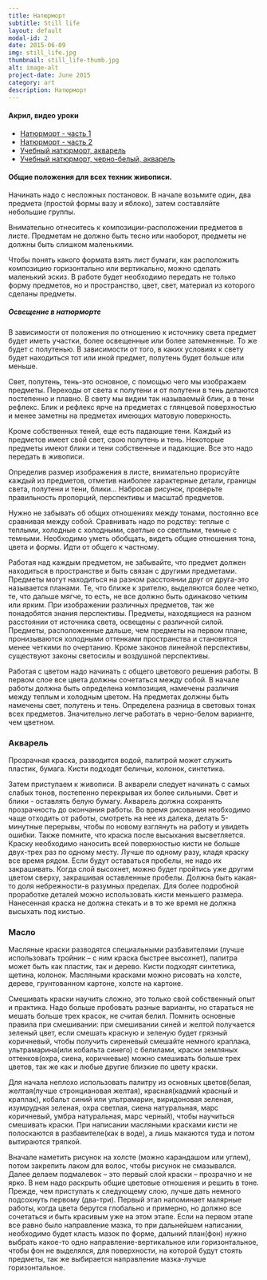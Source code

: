 ```yaml
---
title: Натюрморт
subtitle: Still life
layout: default
modal-id: 2
date: 2015-06-09
img: still_life.jpg
thumbnail: still_life-thumb.jpg
alt: image-alt
project-date: June 2015
category: art
description: Натюрморт
---
```

#### Акрил, видео уроки

* [Натюрморт - часть 1](https://www.youtube.com/watch?v=q82bW_6CfIA)
* [Натюрморт - часть 2](https://www.youtube.com/watch?v=luiBi4VSIVQ)
* [Учебный натюрморт, акварель](https://www.youtube.com/watch?v=r4dXJ3ZgCH0)
* [Учебный натюрморт, черно-белый, акварель](https://www.youtube.com/watch?v=9_jRTjQlu4Q)

#### Общие положения для всех техник живописи.
Начинать надо с несложных постановок. В начале возьмите один, два предмета (простой формы вазу и яблоко), затем составляйте небольшие группы.

Внимательно отнеситесь к композиции-расположении предметов в листе. Предметам не должно быть тесно или наоборот, предметы не должны быть слишком маленькими. 

Чтобы понять какого формата взять лист бумаги, как расположить композицию горизонтально или вертикально, можно сделать маленький эскиз. В работе будет необходимо передать не только форму предметов, но и пространство, цвет, свет, материал из которого сделаны предметы.

##### Освещение в натюрморте
В зависимости от положения по отношению к источнику света предмет будет иметь участки, более освещенные или более затемненные. То же будет с полутенью. В зависимости от того, в каких условиях к свету будет находиться тот или иной предмет, полутень будет больше или меньше.

Свет, полутень, тень-это основное, с помощью чего мы изображаем предметы. Переходы от света к полутени и от полутени в тень делаются постепенно и плавно. В свету мы видим так называемый блик, а в тени рефлекс. Блик и рефлекс ярче на предметах с глянцевой поверхностью и менее заметны на предметах имеющих матовую поверхность.

Кроме собственных теней, еще есть падающие тени. Каждый из предметов имеет свой свет, свою полутень и тень. Некоторые предметы имеют блики и тени собственные и падающие. Все это надо передать в живописи.

Определив размер изображения в листе, внимательно прорисуйте каждый из предметов, отметив наиболее характерные детали, границы света, полутени и тени, блики… Набросав рисунок, проверьте правильность пропорций, перспективы и масштаб предметов.

Нужно не забывать об общих отношениях между тонами, постоянно все сравнивая между собой. Сравнивать надо по родству: теплые с теплыми, холодные с холодными, светлые со светлыми, темные с темными. Необходимо уметь обобщать, видеть общие отношения тона, цвета и формы. Идти от общего к частному. 

Работая над каждым предметом, не забывайте, что предмет должен находиться в пространстве и быть связан с другими предметами. Предметы могут находиться на разном расстоянии друг от друга-это называется планами. Те, что ближе к зрителю, выделяются более четко, те, что дальше мягче, то есть, не все должно быть одинаково четким или ярким. При изображении различных предметов, так же понадобятся знания перспективы. Предметы, находящиеся на разном расстоянии от источника света, освещены с различной силой. Предметы, расположенные дальше, чем предметы на первом плане, пронизываются холодными оттенками пространства и становятся менее четкими по очертанию. Кроме законов линейной перспективы, существуют законы светосилы и воздушной перспективы.

Работая с цветом надо начинать с общего цветового решения работы. В первом слое все цвета должны сочетаться между собой. В начале работы должна быть определена композиция, намечены различия между теплым и холодным цветом. На предметах должны быть намечены свет, полутень и тень. Определена разница в световых тонах всех предметов. Значительно легче работать в черно-белом варианте, чем цветном.

### Акварель
Прозрачная краска, разводится водой, палитрой может служить пластик, бумага. Кисти подходят беличьи, колонок, синтетика.

Затем приступаем к живописи. В акварели следует начинать с самых слабых тонов, постепенно перекрывая их более сильными. Свет и блики - оставлять белую бумагу. Акварель должна сохранять прозрачность до окончания работы. Во время рисования необходимо чаще отходить от работы, смотреть на нее из далека, делать 5-минутные перерывы, чтобы по новому взглянуть на работу и увидеть ошибки. Также помните, что краска после высыхания высветляется. Краску необходимо наносить всей поверхностью кисти не больше двух-трех раз по одному месту. Лучше по одному разу, кладя краску все время рядом. Если будут оставаться пробелы, не надо их закрашивать. Когда слой высохнет, можно будет пройтись уже другим цветом сверху, закрашивая оставленные пробелы. Должна быть какая-то доля небрежности-в разумных пределах. Для более подробной проработке деталей можно использовать кисти меньшего размера. Нанесенная краска не должна стекать и в то же время не должна высыхать под кистью.

### Масло
Масляные краски разводятся специальными разбавителями (лучше использовать тройник – с ним краска быстрее высохнет), палитра может быть как пластик, так и дерево. Кисти подходят синтетика, щетина, колонок. Масляными красками можно рисовать на холсте, дереве, грунтованном картоне, холсте на картоне.

Смешивать краски научить сложно, это только свой собственный опыт и практика. Надо больше пробовать разные варианты, но стараться не мешать больше трех красок, не считая белил. Помнить основные правила при смешивании: при смешивании синей и желтой получается зеленый цвет, если смешать красную и зеленую будет грязный коричневый, чтобы получить сиреневый смешайте немного краплака, ультрамарина(или кобальта синего) с белилами, краски земляных оттенков(охра, сиена, коричневые) можно смешивать больше трех цветов, так же как и любые другие близкие по цвету краски.

Для начала неплохо использовать палитру из основных цветов(белая, желтая(лучше стронциановая желтая), красная(кадмий красный и краплак), кобальт синий или ультрамарин, виридоновая зеленая, изумрудная зеленая, охра светлая, сиена натуральная, марс коричневый, умбра натуральная, марс черный), чтобы научиться смешивать краски. При написании масляными красками кисти не полоскаются в разбавителе(как в воде), а лишь макаются туда и потом вытираются тряпкой. 

Вначале наметить рисунок на холсте (можно карандашом или углем), потом закрепить лаком для волос, чтобы рисунок не смазывался. Далее делаем подмалевок – это первый слой краски – прозрачно и не ярко. В нем надо раскрыть общие цветовые отношения и решить в тоне. Прежде, чем приступать к следующему слою, лучше дать немного подсохнуть первому (два-три). Первый этап напоминает малярные работы, когда цвета берутся глобально и примерно, но должно все сочетаться и быть красивым уже на этом этапе. Если на первом этапе все равно было направление мазка, то при дальнейшем написании, необходимо будет класть мазок по форме, дальний план(фон) нужно выбрать какое-то одно направление-вертикальное или горизонтальное, чтобы фон не выделялся, для поверхности, на которой будут стоять предметы, так же выбирается направление мазка-лучше горизонтальное. 

